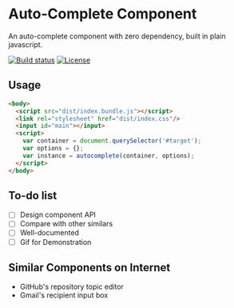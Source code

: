 # Auto-Complete Component

An auto-complete component with zero dependency, built in plain javascript.

[![Build status][travis-image]][travis-url]
[![License][license-image]][license-url]

## Usage
```html
<body>
  <script src="dist/index.bundle.js"></script>
  <link rel="stylesheet" href="dist/index.css"/>
  <input id="main"></input>
  <script>
    var container = document.querySelector('#target');
    var options = {};
    var instance = autocomplete(container, options);  
  </script>
</body>
```

## To-do list
  - [ ] Design component API
  - [ ] Compare with other similars
  - [ ] Well-documented
  - [ ] Gif for Demonstration

## Similar Components on Internet
 * GitHub's repository topic editor
 * Gmail's recipient input box

[travis-image]: https://img.shields.io/travis/ajhsu/autocomplete.svg
[travis-url]: https://travis-ci.org/ajhsu/autocomplete
[license-image]: https://img.shields.io/github/license/ajhsu/autocomplete.svg
[license-url]: LICENSE